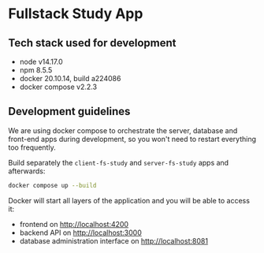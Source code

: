 # Fullstack Study App

## Tech stack used for development

- node v14.17.0
- npm 8.5.5
- docker 20.10.14, build a224086
- docker compose v2.2.3

## Development guidelines

We are using docker compose to orchestrate the server, database and front-end apps during development, so you won't need to restart everything too frequently.

Build separately the `client-fs-study` and `server-fs-study` apps and afterwards:

```sh
docker compose up --build
```

Docker will start all layers of the application and you will be able to access it:

- frontend on <http://localhost:4200>
- backend API on <http://localhost:3000>
- database administration interface on <http://localhost:8081>
